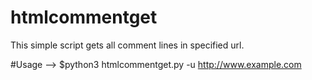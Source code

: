 # htmlcommentget

This simple script gets all comment lines in specified url.

#Usage --> $python3 htmlcommentget.py -u http://www.example.com
